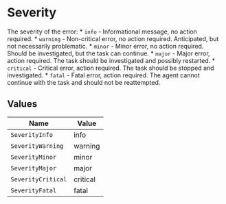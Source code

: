 # Severity

The severity of the error:
                       * `info` - Informational message, no action required.
                       * `warning` - Non-critical error, no action required. Anticipated, but not necessarily problematic.
                       * `minor` - Minor error, no action required. Should be investigated, but the task can continue.
                       * `major` - Major error, action required. The task should be investigated and possibly restarted.
                       * `critical` - Critical error, action required. The task should be stopped and investigated.
                        * `fatal` - Fatal error, action required. The agent cannot continue with the task and should not be reattempted.


## Values

| Name               | Value              |
| ------------------ | ------------------ |
| `SeverityInfo`     | info               |
| `SeverityWarning`  | warning            |
| `SeverityMinor`    | minor              |
| `SeverityMajor`    | major              |
| `SeverityCritical` | critical           |
| `SeverityFatal`    | fatal              |